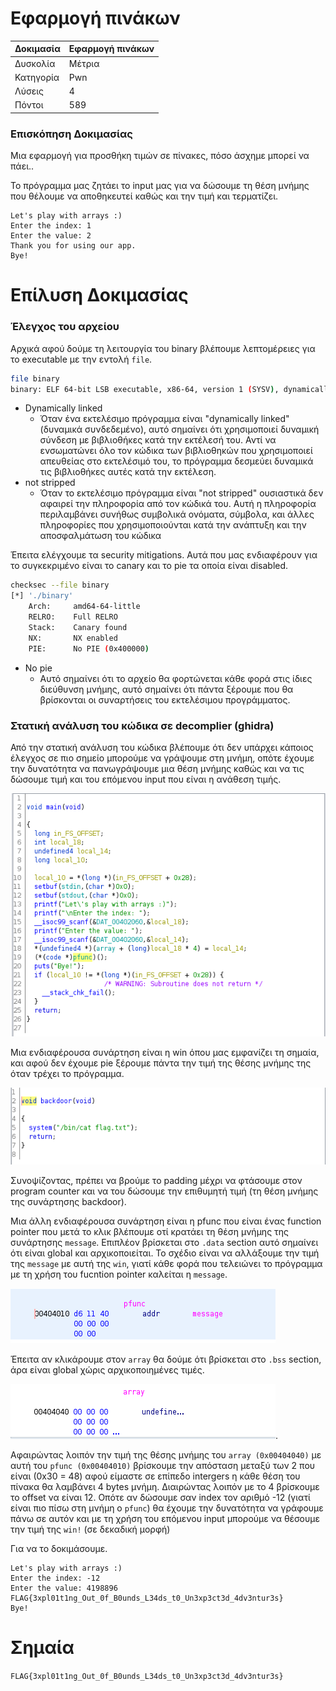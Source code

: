 # Εφαρμογή πινάκων

| Δοκιμασία | 	Εφαρμογή πινάκων |
| :------- | :----- |
| Δυσκολία | Μέτρια |
| Κατηγορία | Pwn |
| Λύσεις | 4 |
| Πόντοι | 589 |

### Επισκόπηση Δοκιμασίας

Μια εφαρμογή για προσθήκη τιμών σε πίνακες, πόσο άσχημε μπορεί να πάει..

Το πρόγραμμα μας ζητάει το input μας για να δώσουμε τη θέση μνήμης που θέλουμε να αποθηκευτεί καθώς και την τιμή και τερματίζει.


```
Let's play with arrays :)
Enter the index: 1
Enter the value: 2
Thank you for using our app.
Bye!
```

# Επίλυση Δοκιμασίας

### Έλεγχος του αρχείου 

Αρχικά αφού δούμε τη λειτουργία του binary βλέπουμε λεπτομέρειες για το executable με την εντολή `file`.

```bash
file binary 
binary: ELF 64-bit LSB executable, x86-64, version 1 (SYSV), dynamically linked, interpreter /lib64/ld-linux-x86-64.so.2, BuildID[sha1]=30bcccf7585add0ef43018124a0e21383a769250, for GNU/Linux 3.2.0, not stripped
```
- Dynamically linked 
  - Όταν ένα εκτελέσιμο πρόγραμμα είναι "dynamically linked" (δυναμικά συνδεδεμένο), αυτό σημαίνει ότι χρησιμοποιεί δυναμική σύνδεση με βιβλιοθήκες κατά την εκτέλεσή του. Αντί να ενσωματώνει όλο τον κώδικα των βιβλιοθηκών που χρησιμοποιεί απευθείας στο εκτελέσιμό του, το πρόγραμμα δεσμεύει δυναμικά τις βιβλιοθήκες αυτές κατά την εκτέλεση.   
- not stripped
  - Όταν το εκτελέσιμο πρόγραμμα είναι "not stripped" ουσιαστικά δεν αφαιρεί την πληροφορία από τον κώδικά του. Αυτή η πληροφορία περιλαμβάνει συνήθως συμβολικά ονόματα, σύμβολα, και άλλες πληροφορίες που χρησιμοποιούνται κατά την ανάπτυξη και την αποσφαλμάτωση του κώδικα

Έπειτα ελέγχουμε τα security mitigations. Αυτά που μας ενδιαφέρουν για το συγκεκριμένο είναι το canary και το pie τα οποία είναι disabled.

```bash
checksec --file binary 
[*] './binary'
    Arch:     amd64-64-little
    RELRO:    Full RELRO
    Stack:    Canary found
    NX:       NX enabled
    PIE:      No PIE (0x400000)

```
- No pie
  - Αυτό σημαίνει ότι το αρχείο θα φορτώνεται κάθε φορά στις ίδιες διεύθυνση μνήμης, αυτό σημαίνει ότι πάντα ξέρουμε που θα βρίσκονται οι συναρτήσεις του εκτελέσιμου προγράμματος.

### Στατική ανάλυση του κώδικα σε decomplier (ghidra)

Από την στατική ανάλυση του κώδικα βλέπουμε ότι δεν υπάρχει κάποιος έλεγχος σε πιο σημείο μπορούμε να γράψουμε στη μνήμη, οπότε έχουμε την δυνατότητα να πανωγράψουμε μια θέση μνήμης καθώς και να τις δώσουμε τιμή και του επόμενου input που είναι η ανάθεση τιμής.


![main](assets/main.png)

Μια ενδιαφέρουσα συνάρτηση είναι η win όπου μας εμφανίζει τη σημαία, και αφού δεν έχουμε pie ξέρουμε πάντα την τιμή της θέσης μνήμης της όταν τρέχει το πρόγραμμα.

![win](assets/win.png)

Συνοψίζοντας, πρέπει να βρούμε το padding μέχρι να φτάσουμε στον program counter και να του δώσουμε την επιθυμητή τιμή (τη θέση μνήμης της συνάρτησης backdoor).

Μια άλλη ενδιαφέρουσα συνάρτηση είναι η pfunc που είναι ένας function pointer που μετά το κλικ βλέπουμε οτί κρατάει τη θέση μνήμης της συνάρτησης `message`. Επιπλέον βρίσκεται στο `.data` section αυτό σημαίνει ότι είναι global και αρχικοποιείται. Το σχέδιο είναι να αλλάξουμε την τιμή της `message` με αυτή της `win`, γιατί κάθε φορά που τελειώνει το πρόγραμμα με τη χρήση του fucntion pointer καλείται η `message`.

![pfunc](assets/pfunc.png)

Έπειτα αν κλικάρουμε στον `array` θα δούμε ότι βρίσκεται στο `.bss` section, άρα είναι global χώρις αρχικοποιημένες τιμές.

![array](assets/array.png).

Αφαιρώντας λοιπόν την τιμή της θέσης μνήμης του `array (0x00404040)` με αυτή του `pfunc (0x00404010)` βρίσκουμε την απόσταση μεταξύ των 2 που είναι (0x30 = 48) αφού είμαστε σε επίπεδο intergers η κάθε θέση του πίνακα θα λαμβάνει 4 bytes μνήμη. Διαιρώντας λοιπόν με το 4 βρίσκουμε το offset να είναι 12. Οπότε αν δώσουμε σαν index τον αριθμό -12 (γιατί είναι πιο πίσω στη μνήμη ο `pfunc`) θα έχουμε την δυνατότητα να γράφουμε πάνω σε αυτόν και με τη χρήση του επόμενου input μπορούμε να θέσουμε την τιμή της `win!` (σε δεκαδική μορφή)

Για να το δοκιμάσουμε.

```
Let's play with arrays :)
Enter the index: -12
Enter the value: 4198896
FLAG{3xpl01t1ng_Out_0f_B0unds_L34ds_t0_Un3xp3ct3d_4dv3ntur3s}
Bye!
```
# Σημαία

`FLAG{3xpl01t1ng_Out_0f_B0unds_L34ds_t0_Un3xp3ct3d_4dv3ntur3s}`





